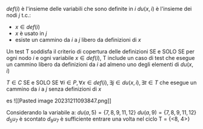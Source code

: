 $def(i)$ è l'insieme delle variabili che sono definite in $i$
$du(x, i)$ è l'insieme dei nodi $j$ t.c.:
- $x \in def(i)$
- $x$ è usato in $j$
- esiste un cammino da $i$ a $j$ libero da definizioni di $x$

Un test T soddisfa il criterio di copertura delle definizioni SE e SOLO SE per ogni nodo $i$ e ogni variabile $x \in def(i)$, T include un caso di test che esegue un cammino libero da definizioni da $i$ ad almeno uno degli elementi di $du(x, i)$

$T \in C$ SE e SOLO SE $\forall i \in P, \forall x \in def(i), \exists j \in du(x,i), \exists t \in T$ che esegue un cammino da $i$ a $j$ senza definizioni di $x$

es 
![[Pasted image 20231211093847.png]]

Considerando la variabile a:
$du(a, 5) = \{7, 8, 9, 11, 12\}$
$du(a, 9) = \{7, 8, 9, 11, 12\}$
$d_5u_7$ è scontato
$d_9u_7$ è sufficiente entrare una volta nel ciclo
T = {<8, 4>}

